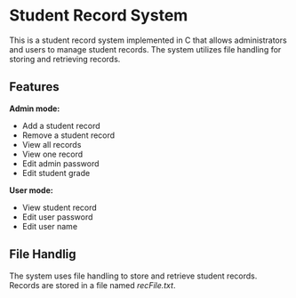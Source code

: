 # Student Record System

This is a student record system implemented in C that allows administrators and users to manage student records.
The system utilizes file handling for storing and retrieving records.

## Features 

**Admin mode:**
* Add a student record
* Remove a student record
* View all records
* View one record
* Edit admin password
* Edit student grade

**User mode:**
* View student record
* Edit user password
* Edit user name

## File Handlig
The system uses file handling to store and retrieve student records. Records are stored in a file named *recFile.txt*.
